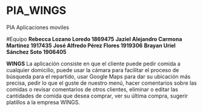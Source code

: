 # PIA_WINGS
PIA Aplicaciones moviles


#Equipo
**Rebecca Lozano Loredo 1869475**
**Jaziel Alejandro Carmona Martínez 1917435**
**José Alfredo Pérez Flores 1919306**
**Brayan Uriel Sánchez Soto 1906405**

**WINGS**
La aplicación consiste en que el cliente puede pedir comida a cualquier domicilio, puede usar la cámara para facilitar el proceso de búsqueda para el repartido, usar Google Maps para dar su ubicación más precisa, pedir lo que el guste de nuestro menú, hacer comentarios sobre las comidas o revisar comentarios de otros clientes, eliminar o editar las cantidades de comida que desea comprar, ver su última compra, sugerir platillos a la empresa WINGS.
